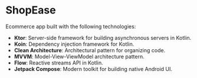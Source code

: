 # ShopEase

Ecommerce app built with the following technologies:
- **Ktor**: Server-side framework for building asynchronous servers in Kotlin.
- **Koin**: Dependency injection framework for Kotlin.
- **Clean Architecture**: Architectural pattern for organizing code.
- **MVVM**: Model-View-ViewModel architecture pattern.
- **Flow**: Reactive streams API in Kotlin.
- **Jetpack Compose**: Modern toolkit for building native Android UI.

